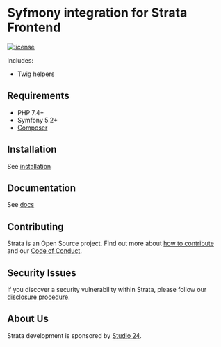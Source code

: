 # Syfmony integration for Strata Frontend

[![license][license-badge]][LICENSE]

Includes:
* Twig helpers

## Requirements

* PHP 7.4+
* Symfony 5.2+
* [Composer](https://getcomposer.org/)

## Installation

See [installation](docs/installation.md)

## Documentation

See [docs](docs/README.md) 

## Contributing

Strata is an Open Source project. Find out more about [how to contribute](CONTRIBUTING.md) and our 
[Code of Conduct](https://github.com/strata/frontend/blob/main/CODE_OF_CONDUCT.md).

## Security Issues

If you discover a security vulnerability within Strata, please follow our [disclosure procedure](https://github.com/strata/frontend/blob/main/SECURITY.md).

## About Us

Strata development is sponsored by [Studio 24](https://www.studio24.net/).

[CHANGELOG]: ./CHANGELOG.md
[LICENSE]: ./LICENSE
[license-badge]: https://img.shields.io/badge/license-MIT-blue.svg

